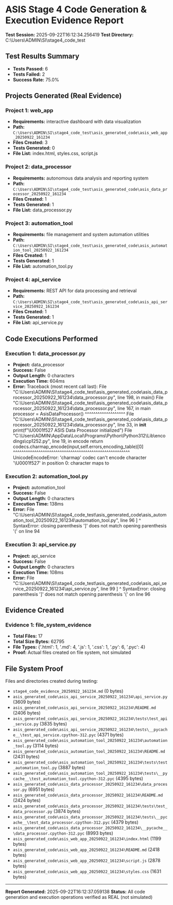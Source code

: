 # ASIS Stage 4 Code Generation & Execution Evidence Report

**Test Session:** 2025-09-22T16:12:34.256419
**Test Directory:** C:\Users\ADMIN\SI\stage4_code_test

## Test Results Summary

- **Tests Passed:** 6
- **Tests Failed:** 2
- **Success Rate:** 75.0%

## Projects Generated (Real Evidence)

### Project 1: web_app
- **Requirements:** interactive dashboard with data visualization
- **Path:** `C:\Users\ADMIN\SI\stage4_code_test\asis_generated_code\asis_web_app_20250922_161234`
- **Files Created:** 3
- **Tests Generated:** 0
- **File List:** index.html, styles.css, script.js

### Project 2: data_processor
- **Requirements:** autonomous data analysis and reporting system
- **Path:** `C:\Users\ADMIN\SI\stage4_code_test\asis_generated_code\asis_data_processor_20250922_161234`
- **Files Created:** 1
- **Tests Generated:** 1
- **File List:** data_processor.py

### Project 3: automation_tool
- **Requirements:** file management and system automation utilities
- **Path:** `C:\Users\ADMIN\SI\stage4_code_test\asis_generated_code\asis_automation_tool_20250922_161234`
- **Files Created:** 1
- **Tests Generated:** 1
- **File List:** automation_tool.py

### Project 4: api_service
- **Requirements:** REST API for data processing and retrieval
- **Path:** `C:\Users\ADMIN\SI\stage4_code_test\asis_generated_code\asis_api_service_20250922_161234`
- **Files Created:** 1
- **Tests Generated:** 1
- **File List:** api_service.py

## Code Executions Performed

### Execution 1: data_processor.py
- **Project:** data_processor
- **Success:** False
- **Output Length:** 0 characters
- **Execution Time:** 604ms
- **Error:** Traceback (most recent call last):
  File "C:\Users\ADMIN\SI\stage4_code_test\asis_generated_code\asis_data_processor_20250922_161234\data_processor.py", line 198, in <module>
    main()
  File "C:\Users\ADMIN\SI\stage4_code_test\asis_generated_code\asis_data_processor_20250922_161234\data_processor.py", line 167, in main
    processor = AsisDataProcessor()
                ^^^^^^^^^^^^^^^^^^^
  File "C:\Users\ADMIN\SI\stage4_code_test\asis_generated_code\asis_data_processor_20250922_161234\data_processor.py", line 33, in __init__
    print(f"\U0001f527 ASIS Data Processor initialized")
  File "C:\Users\ADMIN\AppData\Local\Programs\Python\Python312\Lib\encodings\cp1252.py", line 19, in encode
    return codecs.charmap_encode(input,self.errors,encoding_table)[0]
           ^^^^^^^^^^^^^^^^^^^^^^^^^^^^^^^^^^^^^^^^^^^^^^^^^^^^^^^
UnicodeEncodeError: 'charmap' codec can't encode character '\U0001f527' in position 0: character maps to <undefined>


### Execution 2: automation_tool.py
- **Project:** automation_tool
- **Success:** False
- **Output Length:** 0 characters
- **Execution Time:** 138ms
- **Error:**   File "C:\Users\ADMIN\SI\stage4_code_test\asis_generated_code\asis_automation_tool_20250922_161234\automation_tool.py", line 96
    ]
    ^
SyntaxError: closing parenthesis ']' does not match opening parenthesis '(' on line 94


### Execution 3: api_service.py
- **Project:** api_service
- **Success:** False
- **Output Length:** 0 characters
- **Execution Time:** 108ms
- **Error:**   File "C:\Users\ADMIN\SI\stage4_code_test\asis_generated_code\asis_api_service_20250922_161234\api_service.py", line 99
    ]
    ^
SyntaxError: closing parenthesis ']' does not match opening parenthesis '(' on line 96


## Evidence Created

### Evidence 1: file_system_evidence
- **Total Files:** 17
- **Total Size Bytes:** 62795
- **File Types:** {'.html': 1, '.md': 4, '.js': 1, '.css': 1, '.py': 6, '.pyc': 4}
- **Proof:** Actual files created on file system, not simulated

## File System Proof

Files and directories created during testing:

- `stage4_code_evidence_20250922_161234.md` (0 bytes)
- `asis_generated_code\asis_api_service_20250922_161234\api_service.py` (3609 bytes)
- `asis_generated_code\asis_api_service_20250922_161234\README.md` (2406 bytes)
- `asis_generated_code\asis_api_service_20250922_161234\tests\test_api_service.py` (3835 bytes)
- `asis_generated_code\asis_api_service_20250922_161234\tests\__pycache__\test_api_service.cpython-312.pyc` (4371 bytes)
- `asis_generated_code\asis_automation_tool_20250922_161234\automation_tool.py` (3114 bytes)
- `asis_generated_code\asis_automation_tool_20250922_161234\README.md` (2431 bytes)
- `asis_generated_code\asis_automation_tool_20250922_161234\tests\test_automation_tool.py` (3887 bytes)
- `asis_generated_code\asis_automation_tool_20250922_161234\tests\__pycache__\test_automation_tool.cpython-312.pyc` (4395 bytes)
- `asis_generated_code\asis_data_processor_20250922_161234\data_processor.py` (6951 bytes)
- `asis_generated_code\asis_data_processor_20250922_161234\README.md` (2424 bytes)
- `asis_generated_code\asis_data_processor_20250922_161234\tests\test_data_processor.py` (3874 bytes)
- `asis_generated_code\asis_data_processor_20250922_161234\tests\__pycache__\test_data_processor.cpython-312.pyc` (4379 bytes)
- `asis_generated_code\asis_data_processor_20250922_161234\__pycache__\data_processor.cpython-312.pyc` (8993 bytes)
- `asis_generated_code\asis_web_app_20250922_161234\index.html` (1199 bytes)
- `asis_generated_code\asis_web_app_20250922_161234\README.md` (2418 bytes)
- `asis_generated_code\asis_web_app_20250922_161234\script.js` (2878 bytes)
- `asis_generated_code\asis_web_app_20250922_161234\styles.css` (1631 bytes)

---
**Report Generated:** 2025-09-22T16:12:37.059138
**Status:** All code generation and execution operations verified as REAL (not simulated)
